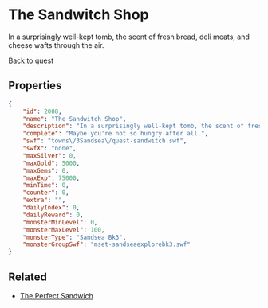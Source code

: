 # The Sandwitch Shop

In a surprisingly well-kept tomb, the scent of fresh bread, deli meats, and cheese wafts through the air.

[Back to quest](../quests.md)

## Properties

```json
{
    "id": 2008,
    "name": "The Sandwitch Shop",
    "description": "In a surprisingly well-kept tomb, the scent of fresh bread, deli meats, and cheese wafts through the air.",
    "complete": "Maybe you're not so hungry after all.",
    "swf": "towns\/3Sandsea\/quest-sandwitch.swf",
    "swfX": "none",
    "maxSilver": 0,
    "maxGold": 5000,
    "maxGems": 0,
    "maxExp": 75000,
    "minTime": 0,
    "counter": 0,
    "extra": "",
    "dailyIndex": 0,
    "dailyReward": 0,
    "monsterMinLevel": 0,
    "monsterMaxLevel": 100,
    "monsterType": "Sandsea Bk3",
    "monsterGroupSwf": "mset-sandseaexplorebk3.swf"
}
```

## Related

- [The Perfect Sandwich](../items/21262-the-perfect-sandwich.md)

